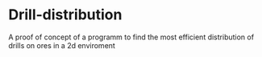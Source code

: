 # Drill-distribution
A proof of concept of a programm to find the most efficient distribution of drills on ores in a 2d enviroment
